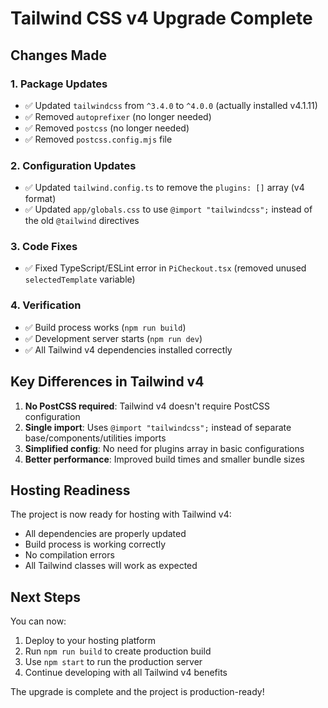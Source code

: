 # Tailwind CSS v4 Upgrade Complete

## Changes Made

### 1. Package Updates
- ✅ Updated `tailwindcss` from `^3.4.0` to `^4.0.0` (actually installed v4.1.11)
- ✅ Removed `autoprefixer` (no longer needed)
- ✅ Removed `postcss` (no longer needed)
- ✅ Removed `postcss.config.mjs` file

### 2. Configuration Updates
- ✅ Updated `tailwind.config.ts` to remove the `plugins: []` array (v4 format)
- ✅ Updated `app/globals.css` to use `@import "tailwindcss";` instead of the old `@tailwind` directives

### 3. Code Fixes
- ✅ Fixed TypeScript/ESLint error in `PiCheckout.tsx` (removed unused `selectedTemplate` variable)

### 4. Verification
- ✅ Build process works (`npm run build`)
- ✅ Development server starts (`npm run dev`)
- ✅ All Tailwind v4 dependencies installed correctly

## Key Differences in Tailwind v4

1. **No PostCSS required**: Tailwind v4 doesn't require PostCSS configuration
2. **Single import**: Uses `@import "tailwindcss";` instead of separate base/components/utilities imports
3. **Simplified config**: No need for plugins array in basic configurations
4. **Better performance**: Improved build times and smaller bundle sizes

## Hosting Readiness

The project is now ready for hosting with Tailwind v4:
- All dependencies are properly updated
- Build process is working correctly
- No compilation errors
- All Tailwind classes will work as expected

## Next Steps

You can now:
1. Deploy to your hosting platform
2. Run `npm run build` to create production build
3. Use `npm start` to run the production server
4. Continue developing with all Tailwind v4 benefits

The upgrade is complete and the project is production-ready!
